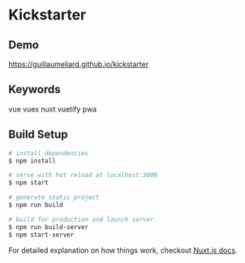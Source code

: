 # Kickstarter

## Demo
https://guillaumeliard.github.io/kickstarter

## Keywords
vue vuex nuxt vuetify pwa

## Build Setup

``` bash
# install dependencies
$ npm install

# serve with hot reload at localhost:3000
$ npm start

# generate static project
$ npm run build

# build for production and launch server
$ npm run build-server
$ npm start-server

```

For detailed explanation on how things work, checkout [Nuxt.js docs](https://nuxtjs.org).
